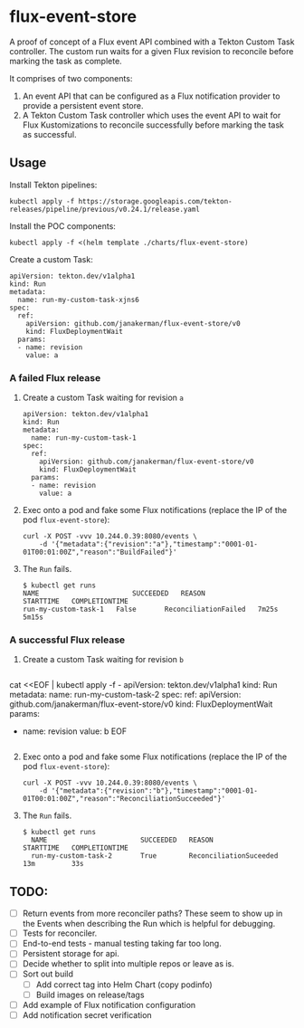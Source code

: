 # flux-event-store

A proof of concept of a Flux event API combined with a Tekton Custom Task controller. The custom run waits for a given
Flux revision to reconcile before marking the task as complete.

It comprises of two components:
1. An event API that can be configured as a Flux notification provider to provide a persistent event store.
2. A Tekton Custom Task controller which uses the event API to wait for Flux Kustomizations to reconcile successfully before
marking the task as successful. 

## Usage

Install Tekton pipelines:

```
kubectl apply -f https://storage.googleapis.com/tekton-releases/pipeline/previous/v0.24.1/release.yaml
```

Install the POC components:
```
kubectl apply -f <(helm template ./charts/flux-event-store)
```

Create a custom Task:
```
apiVersion: tekton.dev/v1alpha1
kind: Run
metadata:
  name: run-my-custom-task-xjns6
spec:
  ref:
    apiVersion: github.com/janakerman/flux-event-store/v0
    kind: FluxDeploymentWait
  params:
  - name: revision
    value: a
```

### A failed Flux release

1. Create a custom Task waiting for revision `a`

    ```
    apiVersion: tekton.dev/v1alpha1
    kind: Run
    metadata:
      name: run-my-custom-task-1
    spec:
      ref:
        apiVersion: github.com/janakerman/flux-event-store/v0
        kind: FluxDeploymentWait
      params:
      - name: revision
        value: a
    ```

2. Exec onto a pod and fake some Flux notifications (replace the IP of the pod `flux-event-store`):

    ```
    curl -X POST -vvv 10.244.0.39:8080/events \
        -d '{"metadata":{"revision":"a"},"timestamp":"0001-01-01T00:01:00Z","reason":"BuildFailed"}'
    ```
   
3. The `Run` fails.

    ```
    $ kubectl get runs
    NAME                       SUCCEEDED   REASON                 STARTTIME   COMPLETIONTIME
    run-my-custom-task-1   False       ReconciliationFailed   7m25s       5m15s
    ```
   
### A successful Flux release

1. Create a custom Task waiting for revision `b`

    ```
cat <<EOF | kubectl apply -f -
apiVersion: tekton.dev/v1alpha1
kind: Run
metadata:
  name: run-my-custom-task-2
spec:
  ref:
    apiVersion: github.com/janakerman/flux-event-store/v0
    kind: FluxDeploymentWait
  params:
  - name: revision
    value: b
EOF
    ```

2. Exec onto a pod and fake some Flux notifications (replace the IP of the pod `flux-event-store`):

    ```
    curl -X POST -vvv 10.244.0.39:8080/events \
        -d '{"metadata":{"revision":"b"},"timestamp":"0001-01-01T00:01:00Z","reason":"ReconciliationSucceeded"}'
    ```
   
3. The `Run` fails.

    ```
    $ kubectl get runs
      NAME                       SUCCEEDED   REASON                   STARTTIME   COMPLETIONTIME
      run-my-custom-task-2       True        ReconciliationSuceeded   13m         33s
    ```
   
## TODO:

- [ ] Return events from more reconciler paths? These seem to show up in the Events when describing the Run which is helpful
for debugging.
- [ ] Tests for reconciler.
- [ ] End-to-end tests - manual testing taking far too long.
- [ ] Persistent storage for api.
- [ ] Decide whether to split into multiple repos or leave as is.
- [ ] Sort out build
     - [ ] Add correct tag into Helm Chart (copy podinfo)
     - [ ] Build images on release/tags
- [ ] Add example of Flux notification configuration
- [ ] Add notification secret verification